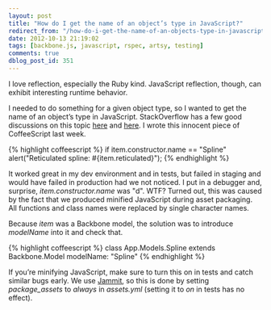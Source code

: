 ```yaml
---
layout: post
title: "How do I get the name of an object’s type in JavaScript?"
redirect_from: "/how-do-i-get-the-name-of-an-objects-type-in-javascript/"
date: 2012-10-13 21:19:02
tags: [backbone.js, javascript, rspec, artsy, testing]
comments: true
dblog_post_id: 351
---
```

I love reflection, especially the Ruby kind. JavaScript reflection, though, can exhibit interesting runtime behavior.

I needed to do something for a given object type, so I wanted to get the name of an object’s type in JavaScript. StackOverflow has a few good discussions on this topic [here](http://stackoverflow.com/questions/332422/how-do-i-get-the-name-of-an-objects-type-in-javascript) and [here](http://stackoverflow.com/questions/11690894/coffeescript-using-instanceof-vs-class-constructor-name).  I wrote this innocent piece of CoffeeScript last week.

{% highlight coffeescript %}
if item.constructor.name == "Spline"
  alert("Reticulated spline: #{item.reticulated}");
{% endhighlight %}

It worked great in my dev environment and in tests, but failed in staging and would have failed in production had we not noticed. I put in a debugger and, surprise, _item.constructor.name_ was "d". WTF? Turned out, this was caused by the fact that we produced minified JavaScript during asset packaging. All functions and class names were replaced by single character names.

Because _item_ was a Backbone model, the solution was to introduce _modelName_ into it and check that.

{% highlight coffeescript %}
class App.Models.Spline extends Backbone.Model
  modelName: "Spline"
{% endhighlight %}

If you’re minifying JavaScript, make sure to turn this on in tests and catch similar bugs early. We use [Jammit](https://web.archive.org/web/20110122180115/http://documentcloud.github.com/jammit/), so this is done by setting _package_assets_ to _always_ in _assets.yml_ (setting it to _on_ in tests has no effect).
